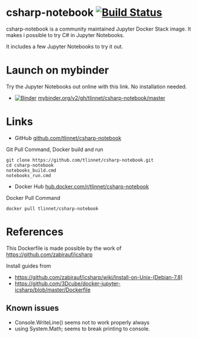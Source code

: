 # csharp-notebook [![Build Status](https://travis-ci.com/tlinnet/csharp-notebook.svg?branch=master)](https://travis-ci.com/tlinnet/csharp-notebook)

csharp-notebook is a community maintained Jupyter Docker Stack image. It makes i possible to try C# in Jupyter Notebooks.

It includes a few Jupyter Notebooks to try it out.

# Launch on mybinder

Try the Jupyter Notebooks out online with this link. No installation needed.

* [![Binder](https://mybinder.org/badge_logo.svg)](https://mybinder.org/v2/gh/tlinnet/csharp-notebook/master) [mybinder.org/v2/gh/tlinnet/csharp-notebook/master](https://mybinder.org/v2/gh/tlinnet/csharp-notebook/master)

# Links

* GitHub [github.com/tlinnet/csharp-notebook](https://github.com/tlinnet/csharp-notebook)

Git Pull Command, Docker build and run
```
git clone https://github.com/tlinnet/csharp-notebook.git
cd csharp-notebook
notebooks_build.cmd
notebooks_run.cmd
```

* Docker Hub [hub.docker.com/r/tlinnet/csharp-notebook](https://hub.docker.com/r/tlinnet/csharp-notebook)

Docker Pull Command
```
docker pull tlinnet/csharp-notebook
```


# References

This Dockerfile is made possible by the work of https://github.com/zabirauf/icsharp

Install guides from
* https://github.com/zabirauf/icsharp/wiki/Install-on-Unix-(Debian-7.8)
* https://github.com/3Dcube/docker-jupyter-icsharp/blob/master/Dockerfile

## Known issues

* Console.WriteLine() seems not to work properly always
* using System.Math;  seems to break printing to console.
